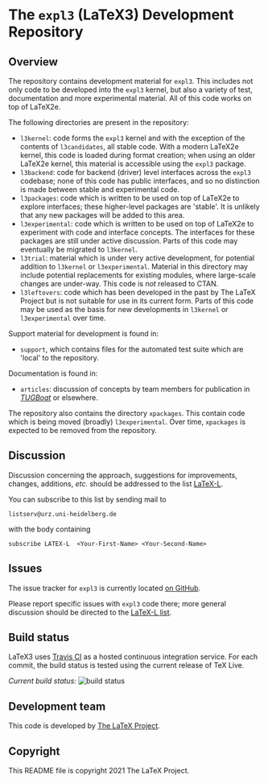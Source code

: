 # The `expl3` (LaTeX3) Development Repository

## Overview

The repository contains development material for `expl3`. This includes
not only code to be developed into the `expl3` kernel, but also a variety
of test, documentation and more experimental material. All of this code works
on top of LaTeX2e.

The following directories are present in the repository:

* `l3kernel`: code forms the `expl3` kernel and with the exception of the
  contents of `l3candidates`, all stable code. With a modern LaTeX2e kernel,
  this code is loaded during format creation; when using an older LaTeX2e
  kernel, this material is accessible using the `expl3` package.
* `l3backend`: code for backend (driver) level interfaces across
  the `expl3` codebase; none of this code has public interfaces, and so
  no distinction is made between stable and experimental code.
* `l3packages`: code which is written to be used on top of
  LaTeX2e to explore interfaces; these higher-level packages are 'stable'.
  It is unlikely that any new packages will be added to this area.
* `l3experimental`: code which is written to be used on top of
  LaTeX2e to experiment with code and interface concepts. The interfaces
  for these packages are still under active discussion. Parts of this code may
  eventually be migrated to `l3kernel`.
* `l3trial`: material which is under very active development, for potential
  addition to `l3kernel` or `l3experimental`. Material in this directory
  may include potential replacements for existing modules, where large-scale
  changes are under-way. This code is _not_ released to CTAN.
* `l3leftovers`: code which has been developed in the past by The LaTeX Project
  but is not suitable for use in its current form. Parts of this code may be
  used as the basis for new developments in `l3kernel` or `l3experimental` over
  time.

Support material for development is found in:

* `support`, which contains files for the automated test suite which are
  'local' to the repository.

Documentation is found in:

* `articles`: discussion of concepts by team members for
  publication in [_TUGBoat_](http://www.tug.org/tugboat) or elsewhere.

The repository also contains the directory `xpackages`. This contain code which
is being moved (broadly) `l3experimental`. Over time, `xpackages` is expected to
be removed from the repository.

## Discussion

Discussion concerning the approach, suggestions for improvements,
changes, additions, _etc._ should be addressed to the list
[LaTeX-L](https://listserv.uni-heidelberg.de/cgi-bin/wa?A0=LATEX-L).

You can subscribe to this list by sending mail to

    listserv@urz.uni-heidelberg.de

with the body containing

    subscribe LATEX-L  <Your-First-Name> <Your-Second-Name>

## Issues

The issue tracker for `expl3` is currently located
[on GitHub](https://github.com/latex3/latex3/issues).

Please report specific issues with `expl3` code there; more general
discussion should be directed to the [LaTeX-L list](#Discussion).

## Build status

LaTeX3 uses [Travis CI](https://travis-ci.org/) as a hosted continuous
integration service. For each commit, the build status is tested using
the current release of TeX Live.

_Current build status:_
![build status](https://github.com/latex3/latex3/actions/workflows/main.yml/badge.svg?branch=main)

## Development team

This code is developed by [The LaTeX Project](https://latex-project.org).

## Copyright

This README file is copyright 2021 The LaTeX Project.
